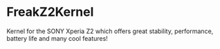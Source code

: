 # FreakZ2Kernel
Kernel for the SONY Xperia Z2 which offers great stability, performance, battery life and many cool features!
